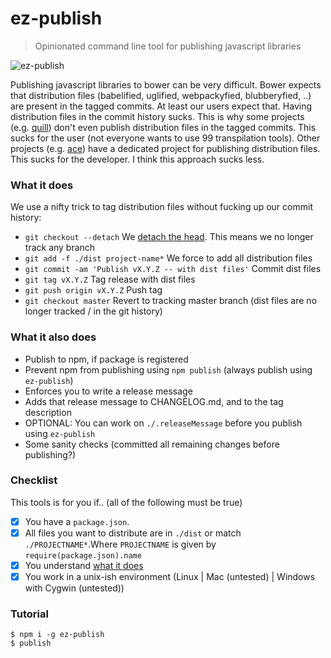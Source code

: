 # ez-publish
> Opinionated command line tool for publishing javascript libraries

![ez-publish](http://imgs.xkcd.com/comics/tools.png)

Publishing javascript libraries to bower can be very difficult. Bower expects that distribution files (babelified, uglified, webpackyfied, blubberyfied, ..) are present in the tagged commits. At least our users expect that. Having distribution files in the commit history sucks. This is why some projects (e.g. [quill](https://github.com/quilljs/quill/)) don't even publish distribution files in the tagged commits. This sucks for the user (not everyone wants to use 99 transpilation tools). Other projects (e.g. [ace](https://github.com/ajaxorg/ace-builds)) have a dedicated project for publishing distribution files. This sucks for the developer. I think this approach sucks less.

### What it does

We use a nifty trick to tag distribution files without fucking up our commit history:

* `git checkout --detach` We [detach the head](https://git-scm.com/docs/git-checkout#_detached_head). This means we no longer track any branch
* `git add -f ./dist project-name*` We force to add all distribution files
* `git commit -am 'Publish vX.Y.Z -- with dist files'` Commit dist files
* `git tag vX.Y.Z` Tag release with dist files
* `git push origin vX.Y.Z` Push tag
* `git checkout master` Revert to tracking master branch (dist files are no longer tracked / in the git history)

### What it also does

* Publish to npm, if package is registered
* Prevent npm from publishing using `npm publish` (always publish using `ez-publish`)
* Enforces you to write a release message
* Adds that release message to CHANGELOG.md, and to the tag description
* OPTIONAL: You can work on `./.releaseMessage` before you publish using `ez-publish`
* Some sanity checks (committed all remaining changes before publishing?)

### Checklist

This tools is for you if.. (all of the following must be true)

- [x] You have a `package.json`.
- [x] All files you want to distribute are in `./dist` or match `./PROJECTNAME*`.Where `PROJECTNAME` is given by `require(package.json).name`
- [x] You understand [what it does](#what-it-does)
- [x] You work in a unix-ish environment (Linux | Mac (untested) | Windows with Cygwin (untested))

### Tutorial

```
$ npm i -g ez-publish
$ publish
```
